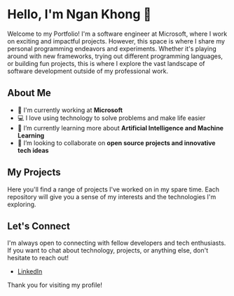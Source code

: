 
# Hello, I'm Ngan Khong 👋

Welcome to my Portfolio! I'm a software engineer at Microsoft, where I work on exciting and impactful projects. However, this space is where I share my personal programming endeavors and experiments. Whether it's playing around with new frameworks, trying out different programming languages, or building fun projects, this is where I explore the vast landscape of software development outside of my professional work.

## About Me

- 🏢 I'm currently working at **Microsoft**
- 💻 I love using technology to solve problems and make life easier
- 🌱 I’m currently learning more about **Artificial Intelligence and Machine Learning**
- 🤝 I’m looking to collaborate on **open source projects and innovative tech ideas**

## My Projects

Here you'll find a range of projects I've worked on in my spare time. Each repository will give you a sense of my interests and the technologies I'm exploring.

## Let's Connect

I'm always open to connecting with fellow developers and tech enthusiasts. If you want to chat about technology, projects, or anything else, don't hesitate to reach out!

- [LinkedIn](https://linkedin.com/in/ngan-khong)

Thank you for visiting my profile!


